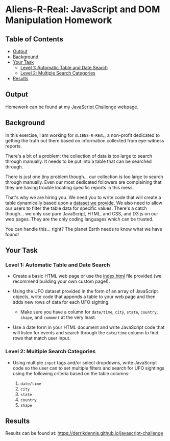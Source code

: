 # Aliens-R-Real: JavaScript and DOM Manipulation Homework <!-- omit in toc -->

## Table of Contents <!-- omit in toc -->

- [Output](#output)
- [Background](#background)
- [Your Task](#your-task)
  - [Level 1: Automatic Table and Date Search](#level-1-automatic-table-and-date-search)
  - [Level 2: Multiple Search Categories](#level-2-multiple-search-categories)
- [Results](#results)

## Output

Homework can be found at my [JavaScript Challenge](https://derrikdennis.github.io/javascript-challenge) webpage.

## Background

In this exercise, I am working for `ALIENS-R-REAL`, a non-profit dedicated to getting the truth out there based on information collected from eye-witness reports.

There's a bit of a problem: the collection of data is too large to search through manually.  It needs to be put into a table that can be searched through.

There is just one tiny problem though... our collection is too large to search through manually. Even our most dedicated followers are complaining that they are having trouble locating specific reports in this mess.

That's why we are hiring you. We need you to write code that will create a table dynamically based upon a [dataset we provide](/static/js/data.js). We also need to allow our users to filter the table data for specific values. There's a catch though... we only use pure JavaScript, HTML, and CSS, and D3.js on our web pages. They are the only coding languages which can be trusted.

You can handle this... right? The planet Earth needs to know what we have found!

## Your Task

### Level 1: Automatic Table and Date Search

* Create a basic HTML web page or use the [index.html](StarterCode/index.html) file provided (we recommend building your own custom page!).

* Using the UFO dataset provided in the form of an array of JavaScript objects, write code that appends a table to your web page and then adds new rows of data for each UFO sighting.

  * Make sure you have a column for `date/time`, `city`, `state`, `country`, `shape`, and `comment` at the very least.

* Use a date form in your HTML document and write JavaScript code that will listen for events and search through the `date/time` column to find rows that match user input.

### Level 2: Multiple Search Categories

* Using multiple `input` tags and/or select dropdowns, write JavaScript code so the user can to set multiple filters and search for UFO sightings using the following criteria based on the table columns:

  1. `date/time`
  2. `city`
  3. `state`
  4. `country`
  5. `shape`

## Results

Results can be found at: <https://derrikdennis.github.io/javascript-challenge>
